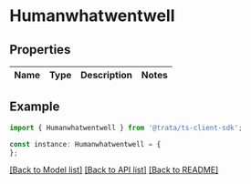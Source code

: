 # Humanwhatwentwell


## Properties

Name | Type | Description | Notes
------------ | ------------- | ------------- | -------------

## Example

```typescript
import { Humanwhatwentwell } from '@trata/ts-client-sdk';

const instance: Humanwhatwentwell = {
};
```

[[Back to Model list]](../README.md#documentation-for-models) [[Back to API list]](../README.md#documentation-for-api-endpoints) [[Back to README]](../README.md)
